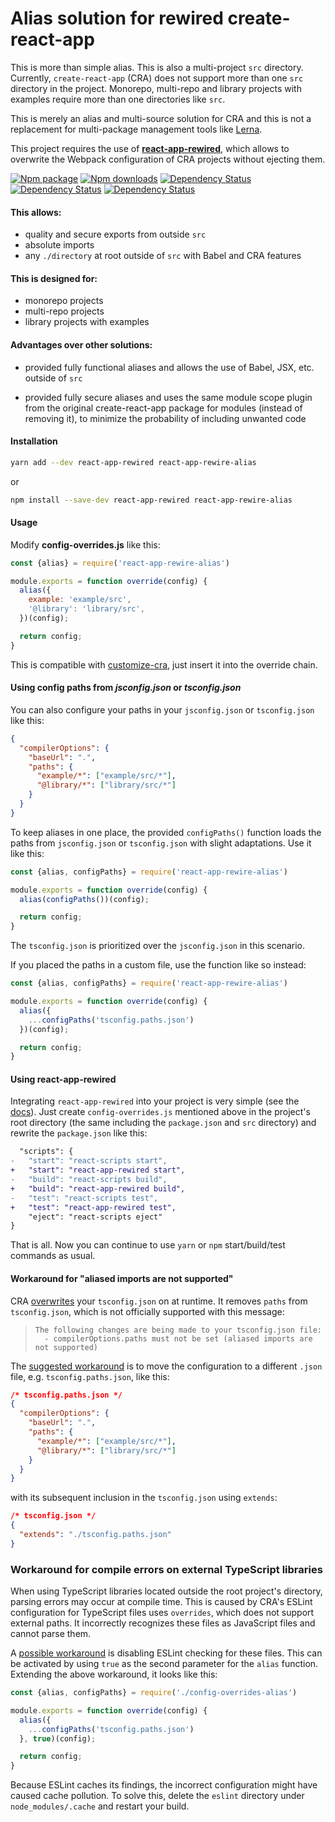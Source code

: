 # Alias solution for rewired create-react-app

This is more than simple alias. This is also a multi-project `src`
directory. Currently, `create-react-app` (CRA) does not support more than one
`src` directory in the project. Monorepo, multi-repo and library projects with
examples require more than one directories like `src`.

This is merely an alias and multi-source solution for CRA
and this is not a replacement for multi-package management tools like
[Lerna](https://github.com/lerna/lerna).

This project requires the use of **[react-app-rewired](https://github.com/timarney/react-app-rewired)**,
which allows to overwrite the Webpack configuration
of CRA projects without ejecting them.

[![Npm package](https://img.shields.io/npm/v/react-app-rewire-alias.svg?style=flat)](https://npmjs.com/package/react-app-rewire-alias)
[![Npm downloads](https://img.shields.io/npm/dm/react-app-rewire-alias.svg?style=flat)](https://npmjs.com/package/react-app-rewire-alias)
[![Dependency Status](https://david-dm.org/oklas/react-app-rewire-alias.svg)](https://david-dm.org/oklas/react-app-rewire-alias)
[![Dependency Status](https://img.shields.io/github/stars/oklas/react-app-rewire-alias.svg?style=social&label=Star)](https://github.com/oklas/react-app-rewire-alias)
[![Dependency Status](https://img.shields.io/twitter/follow/oklaspec.svg?style=social&label=Follow)](https://twitter.com/oklaspec)


#### This allows:

* quality and secure exports from outside `src`
* absolute imports
* any `./directory` at root outside of `src` with Babel and CRA features

#### This is designed for:

* monorepo projects
* multi-repo projects
* library projects with examples

#### Advantages over other solutions:

 * provided fully functional aliases and allows the use of Babel, JSX, etc.
   outside of `src`

 * provided fully secure aliases and uses the same module scope plugin from
   the original create-react-app package for modules (instead of removing it),
   to minimize the probability of including unwanted code
   
#### Installation

```sh
yarn add --dev react-app-rewired react-app-rewire-alias
```

or

```sh
npm install --save-dev react-app-rewired react-app-rewire-alias
```

#### Usage

Modify **config-overrides.js** like this:

```js
const {alias} = require('react-app-rewire-alias')

module.exports = function override(config) {
  alias({
    example: 'example/src',
    '@library': 'library/src',
  })(config);

  return config;
}
```

This is compatible with [customize-cra](https://github.com/arackaf/customize-cra),
just insert it into the override chain.

#### Using config paths from *jsconfig.json* or *tsconfig.json*

You can also configure your paths in your `jsconfig.json` or `tsconfig.json` like this:

```json
{
  "compilerOptions": {
    "baseUrl": ".",
    "paths": {
      "example/*": ["example/src/*"],
      "@library/*": ["library/src/*"]
    }
  }
}
```

To keep aliases in one place, the provided `configPaths()` function
loads the paths from `jsconfig.json` or `tsconfig.json` with slight adaptations.
Use it like this:

```js
const {alias, configPaths} = require('react-app-rewire-alias')

module.exports = function override(config) {
  alias(configPaths())(config);

  return config;
}
```

The `tsconfig.json` is prioritized over the `jsconfig.json` in this scenario.

If you placed the paths in a custom file, use the function like so instead:

```js
const {alias, configPaths} = require('react-app-rewire-alias')

module.exports = function override(config) {
  alias({
    ...configPaths('tsconfig.paths.json')
  })(config);

  return config;
}
```

#### Using react-app-rewired

Integrating `react-app-rewired` into your project is very simple (see the
[docs](https://github.com/timarney/react-app-rewired#readme)).
Just create `config-overrides.js` mentioned above in the project's root directory
(the same including the `package.json` and `src` directory)
and rewrite the `package.json` like this:

```diff
  "scripts": {
-   "start": "react-scripts start",
+   "start": "react-app-rewired start",
-   "build": "react-scripts build",
+   "build": "react-app-rewired build",
-   "test": "react-scripts test",
+   "test": "react-app-rewired test",
    "eject": "react-scripts eject"
}
```

That is all. Now you can continue to use `yarn` or `npm` start/build/test commands as usual.

#### Workaround for "aliased imports are not supported"

CRA [overwrites](/blob/v3.4.1/packages/react-scripts/scripts/utils/verifyTypeScriptSetup.js#L242)
your `tsconfig.json` on at runtime. It removes `paths` from `tsconfig.json`,
which is not officially supported with this message:

> ```
> The following changes are being made to your tsconfig.json file: 
>   - compilerOptions.paths must not be set (aliased imports are not supported)
> ```

The [suggested workaround](https://github.com/facebook/create-react-app/issues/5645#issuecomment-435201019)
is to move the configuration to a different `.json` file, e.g. `tsconfig.paths.json`, like this:

```json
/* tsconfig.paths.json */
{
  "compilerOptions": {
    "baseUrl": ".",
    "paths": {
      "example/*": ["example/src/*"],
      "@library/*": ["library/src/*"]
    }
  }
}
```

with its subsequent inclusion in the `tsconfig.json` using `extends`:

```json
/* tsconfig.json */
{
  "extends": "./tsconfig.paths.json"
}
```

### Workaround for compile errors on external TypeScript libraries

When using TypeScript libraries located outside the root project's directory,
parsing errors may occur at compile time. This is caused by CRA's ESLint configuration
for TypeScript files uses `overrides`, which does not support external paths.
It incorrectly recognizes these files as JavaScript files and cannot parse them.

A [possible workaround](https://github.com/oklas/react-app-rewire-alias/issues/3#issuecomment-633947385)
is disabling ESLint checking for these files. This can be activated by using `true` as the
second parameter for the `alias` function. Extending the above workaround, it looks like this:

```js
const {alias, configPaths} = require('./config-overrides-alias')

module.exports = function override(config) {
  alias({
    ...configPaths('tsconfig.paths.json')
  }, true)(config);

  return config;
}
```

Because ESLint caches its findings, the incorrect configuration might have caused
cache pollution. To solve this, delete the `eslint` directory under `node_modules/.cache`
and restart your build.
